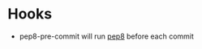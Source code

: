 Hooks
=====

* pep8-pre-commit will run [pep8](https://pypi.python.org/pypi/pep8) before each commit
